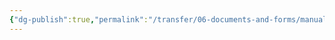 ```yaml
---
{"dg-publish":true,"permalink":"/transfer/06-documents-and-forms/manual-applications/court-reserve/"}
---
```


